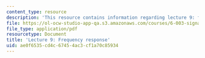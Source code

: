 ```yaml
---
content_type: resource
description: 'This resource contains information regarding lecture 9: frequency response.'
file: https://ol-ocw-studio-app-qa.s3.amazonaws.com/courses/6-003-signals-and-systems-fall-2011/ae0f6535cd4c67454ac3cf1a70c85934_MIT6_003F11_lec09.pdf
file_type: application/pdf
resourcetype: Document
title: 'Lecture 9: Frequency response'
uid: ae0f6535-cd4c-6745-4ac3-cf1a70c85934
---
```

